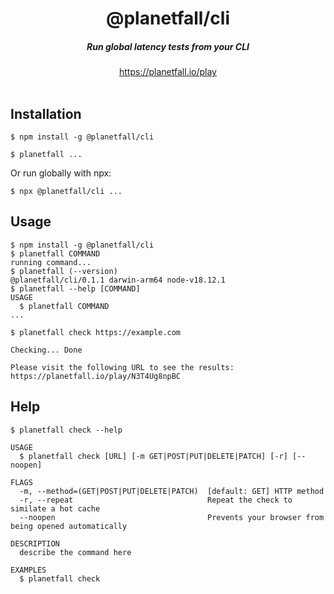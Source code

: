 <div align="center">
    <h1 align="center">@planetfall/cli</h1>
    <h5>Run global latency tests from your CLI</h5>
</div>

<div align="center">
  <a href="https://planetfall.io/play">https://planetfall.io/play</a>
</div>
<br/>


## Installation

```sh-session
$ npm install -g @planetfall/cli

$ planetfall ...
```

Or run globally with npx:

```sh-session
$ npx @planetfall/cli ...
```

## Usage
<!-- usage -->
```sh-session
$ npm install -g @planetfall/cli
$ planetfall COMMAND
running command...
$ planetfall (--version)
@planetfall/cli/0.1.1 darwin-arm64 node-v18.12.1
$ planetfall --help [COMMAND]
USAGE
  $ planetfall COMMAND
...
```
<!-- usagestop -->
```sh-session
$ planetfall check https://example.com

Checking... Done

Please visit the following URL to see the results:
https://planetfall.io/play/N3T4Ug8npBC

```


## Help

```sh-session
$ planetfall check --help

USAGE
  $ planetfall check [URL] [-m GET|POST|PUT|DELETE|PATCH] [-r] [--noopen]

FLAGS
  -m, --method=(GET|POST|PUT|DELETE|PATCH)  [default: GET] HTTP method
  -r, --repeat                              Repeat the check to similate a hot cache
  --noopen                                  Prevents your browser from being opened automatically

DESCRIPTION
  describe the command here

EXAMPLES
  $ planetfall check

```

